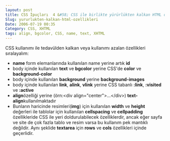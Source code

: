 ```yaml
---
layout: post
title: CSS İpuçları  4 &#58; CSS ile birlikte yürürlükten kalkan HTML özellikleri
Slug: yururlukten-kalkan-html-ozellikleri
Date: 2006-07-19 00:35
Category: CSS, XHTML
tags: align, bgcolor, CSS, name, text, XHTML
---
```


CSS kullanımı ile tedavülden kalkan veya kullanımı azalan özellikleri
sıralayalım:

-   **name** form elemanlarında kullanılan name yerine artık **id**
-   body içinde kullanılan **text** ve **bgcolor** yerine CSS'de
    **color** ve **background-color**
-   body içinde kullanılan **background** yerine **background-images**
-   body içinde kullanılan **link**, **alink**, **vlink** yerine CSS
    tabanlı **:link**, **:visited** ve **:active**
-   **align**özelliği yerine (örn:<div align="center"\>...</div\>)
    **text-align**kullanılmaktadır
-   Bunların haricinde resimleri(**img**) için kullanılan **width** ve
    **height** değerleri ile tablolar için kullanılan **cellspacing** ve
    **cellpadding** özellikleride CSS ile yeri doldurulabilecek
    özelliklerdir, ancak eğer sayfa ve site de çok fazla tablo ve resim
    varsa bu kullanım pek mantıklı değildir. Aynı şeklide **textarea**
    için **rows** ve **cols** özellikleri içinde geçerlidir.

